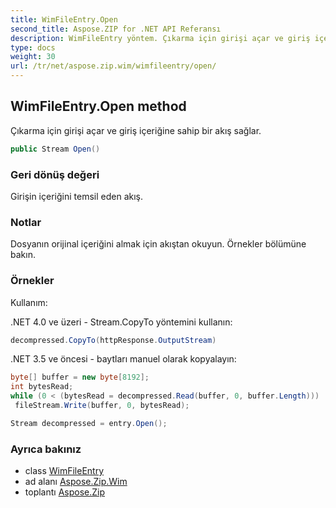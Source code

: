 ```yaml
---
title: WimFileEntry.Open
second_title: Aspose.ZIP for .NET API Referansı
description: WimFileEntry yöntem. Çıkarma için girişi açar ve giriş içeriğine sahip bir akış sağlar.
type: docs
weight: 30
url: /tr/net/aspose.zip.wim/wimfileentry/open/
---
```

## WimFileEntry.Open method

Çıkarma için girişi açar ve giriş içeriğine sahip bir akış sağlar.

```csharp
public Stream Open()
```

### Geri dönüş değeri

Girişin içeriğini temsil eden akış.

### Notlar

Dosyanın orijinal içeriğini almak için akıştan okuyun. Örnekler bölümüne bakın.

### Örnekler

Kullanım:

.NET 4.0 ve üzeri - Stream.CopyTo yöntemini kullanın:

```csharp
decompressed.CopyTo(httpResponse.OutputStream)
```

.NET 3.5 ve öncesi - baytları manuel olarak kopyalayın:

```csharp
byte[] buffer = new byte[8192];
int bytesRead;
while (0 < (bytesRead = decompressed.Read(buffer, 0, buffer.Length)))
 fileStream.Write(buffer, 0, bytesRead);
```

```csharp
Stream decompressed = entry.Open();
```

### Ayrıca bakınız

* class [WimFileEntry](../)
* ad alanı [Aspose.Zip.Wim](../../wimfileentry/)
* toplantı [Aspose.Zip](../../../)


